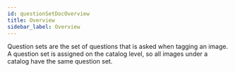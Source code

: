 ```yaml
---
id: questionSetDocOverview
title: Overview
sidebar_label: Overview
---
```


Question sets are the set of questions that is asked when tagging an image. A question set is assigned on the catalog level, so all images under a catalog have the same question set.